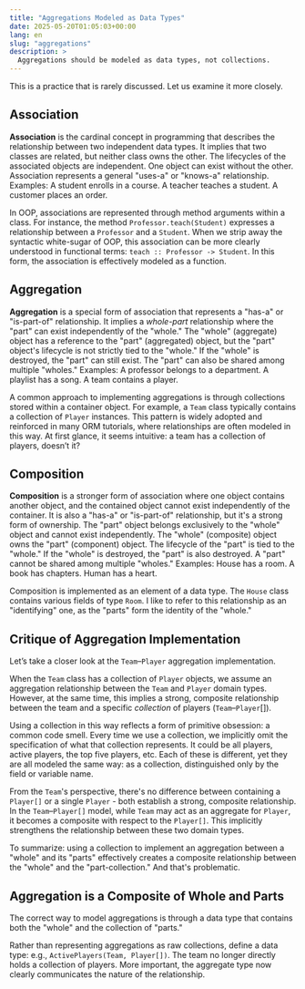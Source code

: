 ```yaml
---
title: "Aggregations Modeled as Data Types"
date: 2025-05-20T01:05:03+00:00
lang: en
slug: "aggregations"
description: >
  Aggregations should be modeled as data types, not collections.
---
```


This is a practice that is rarely discussed. Let us examine it more closely.

## Association

**Association** is the cardinal concept in programming that describes the relationship between two independent data types. It implies that two classes are related, but neither class owns the other. The lifecycles of the associated objects are independent. One object can exist without the other. Association represents a general "uses-a" or "knows-a" relationship. Examples: A student enrolls in a course. A teacher teaches a student. A customer places an order.

In OOP, associations are represented through method arguments within a class. For instance, the method `Professor.teach(Student)` expresses a relationship between a `Professor` and a `Student`. When we strip away the syntactic white-sugar of OOP, this association can be more clearly understood in functional terms: `teach :: Professor -> Student`. In this form, the association is effectively modeled as a function.

## Aggregation

**Aggregation** is a special form of association that represents a "has-a" or "is-part-of" relationship. It implies a _whole-part_ relationship where the "part" can exist independently of the "whole." The "whole" (aggregate) object has a reference to the "part" (aggregated) object, but the "part" object's lifecycle is not strictly tied to the "whole." If the "whole" is destroyed, the "part" can still exist. The "part" can also be shared among multiple "wholes." Examples: A professor belongs to a department. A playlist has a song. A team contains a player.

A common approach to implementing aggregations is through collections stored within a container object. For example, a `Team` class typically contains a collection of `Player` instances. This pattern is widely adopted and reinforced in many ORM tutorials, where relationships are often modeled in this way. At first glance, it seems intuitive: a team has a collection of players, doesn’t it?

## Composition

**Composition** is a stronger form of association where one object contains another object, and the contained object cannot exist independently of the container. It is also a "has-a" or "is-part-of" relationship, but it's a strong form of ownership. The "part" object belongs exclusively to the "whole" object and cannot exist independently. The "whole" (composite) object owns the "part" (component) object. The lifecycle of the "part" is tied to the "whole." If the "whole" is destroyed, the "part" is also destroyed. A "part" cannot be shared among multiple "wholes." Examples: House has a room. A book has chapters. Human has a heart.

Composition is implemented as an element of a data type. The `House` class contains various fields of type `Room`. I like to refer to this relationship as an "identifying" one, as the "parts" form the identity of the "whole."

## Critique of Aggregation Implementation

Let’s take a closer look at the `Team`–`Player` aggregation implementation.

When the `Team` class has a collection of `Player` objects, we assume an aggregation relationship between the `Team` and `Player` domain types. However, at the same time, this implies a strong, composite relationship between the team and a specific _collection_ of players (`Team`–`Player`[]).

Using a collection in this way reflects a form of primitive obsession: a common code smell. Every time we use a collection, we implicitly omit the specification of what that collection represents. It could be all players, active players, the top five players, etc. Each of these is different, yet they are all modeled the same way: as a collection, distinguished only by the field or variable name.

From the `Team`'s perspective, there's no difference between containing a `Player[]` or a single `Player` - both establish a strong, composite relationship. In the `Team`–`Player[]` model, while `Team` may act as an aggregate for `Player`, it becomes a composite with respect to the `Player[]`. This implicitly strengthens the relationship between these two domain types.

To summarize: using a collection to implement an aggregation between a "whole" and its "parts" effectively creates a composite relationship between the "whole" and the "part-collection." And that's problematic.

## Aggregation is a Composite of Whole and Parts

The correct way to model aggregations is through a data type that contains both the "whole" and the collection of "parts."

Rather than representing aggregations as raw collections, define a data type: e.g., `ActivePlayers(Team, Player[])`. The team no longer directly holds a collection of players. More important, the aggregate type now clearly communicates the nature of the relationship.
